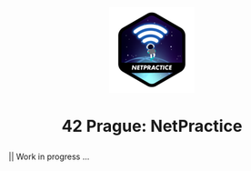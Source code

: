 <p align="center">
  <img src="0_resources/netpracticen.png" />
</p>

# <p align="center">42 Prague: NetPractice</p>
<p align="center"></a></p>
|| Work in progress ...
